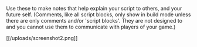 Use these to make notes that help explain your script to others, and your future self. (Comments, like all script blocks, only show in build mode unless there are only comments and/or 'script blocks'. They are not designed to and you cannot use them to communicate with players of your game.)

[[/uploads/screenshot2.png]]
